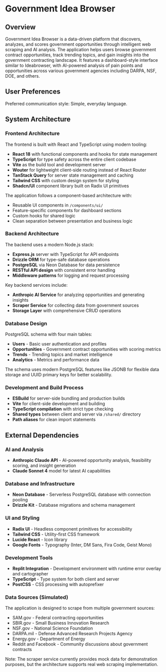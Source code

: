 # Government Idea Browser

## Overview
Government Idea Browser is a data-driven platform that discovers, analyzes, and scores government opportunities through intelligent web scraping and AI analysis. The application helps users browse government contract opportunities, track trending topics, and gain insights into the government contracting landscape. It features a dashboard-style interface similar to Ideabrowser, with AI-powered analysis of pain points and opportunities across various government agencies including DARPA, NSF, DOE, and others.

## User Preferences
Preferred communication style: Simple, everyday language.

## System Architecture

### Frontend Architecture
The frontend is built with React and TypeScript using modern tooling:
- **React 18** with functional components and hooks for state management
- **TypeScript** for type safety across the entire client codebase
- **Vite** as the build tool and development server
- **Wouter** for lightweight client-side routing instead of React Router
- **TanStack Query** for server state management and caching
- **Tailwind CSS** with custom design system for styling
- **Shadcn/UI** component library built on Radix UI primitives

The application follows a component-based architecture with:
- Reusable UI components in `/components/ui/`
- Feature-specific components for dashboard sections
- Custom hooks for shared logic
- Clean separation between presentation and business logic

### Backend Architecture
The backend uses a modern Node.js stack:
- **Express.js** server with TypeScript for API endpoints
- **Drizzle ORM** for type-safe database operations
- **PostgreSQL** via Neon Database for data persistence
- **RESTful API design** with consistent error handling
- **Middleware patterns** for logging and request processing

Key backend services include:
- **Anthropic AI Service** for analyzing opportunities and generating insights
- **Scraper Service** for collecting data from government sources
- **Storage Layer** with comprehensive CRUD operations

### Database Design
PostgreSQL schema with four main tables:
- **Users** - Basic user authentication and profiles
- **Opportunities** - Government contract opportunities with scoring metrics
- **Trends** - Trending topics and market intelligence
- **Analytics** - Metrics and performance data

The schema uses modern PostgreSQL features like JSONB for flexible data storage and UUID primary keys for better scalability.

### Development and Build Process
- **ESBuild** for server-side bundling and production builds
- **Vite** for client-side development and building
- **TypeScript compilation** with strict type checking
- **Shared types** between client and server via `/shared/` directory
- **Path aliases** for clean import statements

## External Dependencies

### AI and Analysis
- **Anthropic Claude API** - AI-powered opportunity analysis, feasibility scoring, and insight generation
- **Claude Sonnet 4** model for latest AI capabilities

### Database and Infrastructure
- **Neon Database** - Serverless PostgreSQL database with connection pooling
- **Drizzle Kit** - Database migrations and schema management

### UI and Styling
- **Radix UI** - Headless component primitives for accessibility
- **Tailwind CSS** - Utility-first CSS framework
- **Lucide React** - Icon library
- **Google Fonts** - Typography (Inter, DM Sans, Fira Code, Geist Mono)

### Development Tools
- **Replit Integration** - Development environment with runtime error overlay and cartographer
- **TypeScript** - Type system for both client and server
- **PostCSS** - CSS processing with autoprefixer

### Data Sources (Simulated)
The application is designed to scrape from multiple government sources:
- SAM.gov - Federal contracting opportunities
- SBIR.gov - Small Business Innovation Research
- NSF.gov - National Science Foundation
- DARPA.mil - Defense Advanced Research Projects Agency
- Energy.gov - Department of Energy
- Reddit and Facebook - Community discussions about government contracts

Note: The scraper service currently provides mock data for demonstration purposes, but the architecture supports real web scraping implementation.